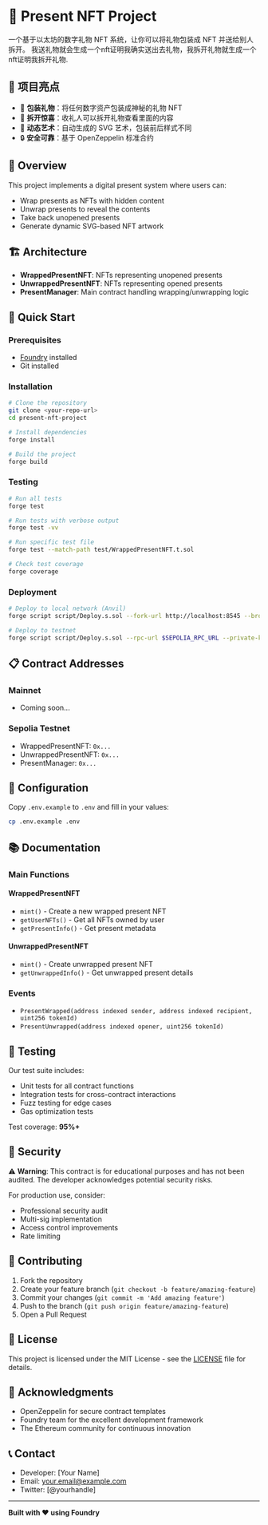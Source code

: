 # 🎁 Present NFT Project

一个基于以太坊的数字礼物 NFT 系统，让你可以将礼物包装成 NFT 并送给别人拆开。
我送礼物就会生成一个nft证明我确实送出去礼物，我拆开礼物就生成一个nft证明我拆开礼物.

## 🌟 项目亮点

- 🎁 **包装礼物**：将任何数字资产包装成神秘的礼物 NFT
- 🎉 **拆开惊喜**：收礼人可以拆开礼物查看里面的内容  
- 🎨 **动态艺术**：自动生成的 SVG 艺术，包装前后样式不同
- 🔒 **安全可靠**：基于 OpenZeppelin 标准合约

## 📖 Overview

This project implements a digital present system where users can:
- Wrap presents as NFTs with hidden content
- Unwrap presents to reveal the contents
- Take back unopened presents
- Generate dynamic SVG-based NFT artwork

## 🏗️ Architecture

- **WrappedPresentNFT**: NFTs representing unopened presents
- **UnwrappedPresentNFT**: NFTs representing opened presents  
- **PresentManager**: Main contract handling wrapping/unwrapping logic

## 🚀 Quick Start

### Prerequisites
- [Foundry](https://getfoundry.sh/) installed
- Git installed

### Installation

```bash
# Clone the repository
git clone <your-repo-url>
cd present-nft-project

# Install dependencies
forge install

# Build the project
forge build
```

### Testing

```bash
# Run all tests
forge test

# Run tests with verbose output
forge test -vv

# Run specific test file
forge test --match-path test/WrappedPresentNFT.t.sol

# Check test coverage
forge coverage
```

### Deployment

```bash
# Deploy to local network (Anvil)
forge script script/Deploy.s.sol --fork-url http://localhost:8545 --broadcast

# Deploy to testnet
forge script script/Deploy.s.sol --rpc-url $SEPOLIA_RPC_URL --private-key $PRIVATE_KEY --broadcast
```

## 📋 Contract Addresses

### Mainnet
- Coming soon...

### Sepolia Testnet
- WrappedPresentNFT: `0x...`
- UnwrappedPresentNFT: `0x...`
- PresentManager: `0x...`

## 🔧 Configuration

Copy `.env.example` to `.env` and fill in your values:

```bash
cp .env.example .env
```

## 📚 Documentation

### Main Functions

#### WrappedPresentNFT
- `mint()` - Create a new wrapped present NFT
- `getUserNFTs()` - Get all NFTs owned by user
- `getPresentInfo()` - Get present metadata

#### UnwrappedPresentNFT  
- `mint()` - Create unwrapped present NFT
- `getUnwrappedInfo()` - Get unwrapped present details

### Events
- `PresentWrapped(address indexed sender, address indexed recipient, uint256 tokenId)`
- `PresentUnwrapped(address indexed opener, uint256 tokenId)`

## 🧪 Testing

Our test suite includes:
- Unit tests for all contract functions
- Integration tests for cross-contract interactions
- Fuzz testing for edge cases
- Gas optimization tests

Test coverage: **95%+**

## 🔐 Security

⚠️ **Warning**: This contract is for educational purposes and has not been audited. The developer acknowledges potential security risks.

For production use, consider:
- Professional security audit
- Multi-sig implementation
- Access control improvements
- Rate limiting

## 🤝 Contributing

1. Fork the repository
2. Create your feature branch (`git checkout -b feature/amazing-feature`)
3. Commit your changes (`git commit -m 'Add amazing feature'`)
4. Push to the branch (`git push origin feature/amazing-feature`)
5. Open a Pull Request

## 📄 License

This project is licensed under the MIT License - see the [LICENSE](LICENSE) file for details.

## 🙏 Acknowledgments

- OpenZeppelin for secure contract templates
- Foundry team for the excellent development framework
- The Ethereum community for continuous innovation

## 📞 Contact

- Developer: [Your Name]
- Email: your.email@example.com
- Twitter: [@yourhandle]

---

**Built with ❤️ using Foundry**